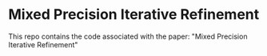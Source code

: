 # Mixed Precision Iterative Refinement

This repo contains the code associated with the paper: "Mixed Precision Iterative Refinement"
